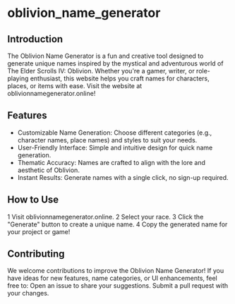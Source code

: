 # oblivion_name_generator
## Introduction
The Oblivion Name Generator is a fun and creative tool designed to generate unique names inspired by the mystical and adventurous world of The Elder Scrolls IV: Oblivion. Whether you're a gamer, writer, or role-playing enthusiast, this website helps you craft names for characters, places, or items with ease. Visit the website at oblivionnamegenerator.online!
## Features
- Customizable Name Generation: Choose different categories (e.g., character names, place names) and styles to suit your needs.
- User-Friendly Interface: Simple and intuitive design for quick name generation.
- Thematic Accuracy: Names are crafted to align with the lore and aesthetic of Oblivion.
- Instant Results: Generate names with a single click, no sign-up required.
## How to Use
1 Visit oblivionnamegenerator.online. 
2 Select your race.
3 Click the "Generate" button to create a unique name.
4 Copy the generated name for your project or game!


## Contributing
We welcome contributions to improve the Oblivion Name Generator! If you have ideas for new features, name categories, or UI enhancements, feel free to:
Open an issue to share your suggestions.
Submit a pull request with your changes.
